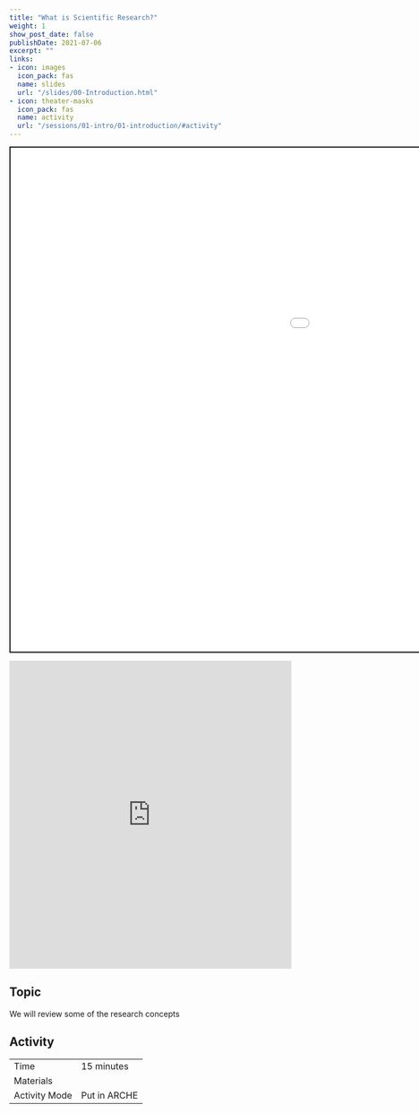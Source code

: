 ```yaml
---
title: "What is Scientific Research?"
weight: 1
show_post_date: false
publishDate: 2021-07-06
excerpt: ""
links:
- icon: images
  icon_pack: fas
  name: slides
  url: "/slides/00-Introduction.html"
- icon: theater-masks
  icon_pack: fas
  name: activity
  url: "/sessions/01-intro/01-introduction/#activity"
---
```


<script src="{{< blogdown/postref >}}index_files/clipboard/clipboard.min.js"></script>
<link href="{{< blogdown/postref >}}index_files/xaringanExtra-clipboard/xaringanExtra-clipboard.css" rel="stylesheet" />
<script src="{{< blogdown/postref >}}index_files/xaringanExtra-clipboard/xaringanExtra-clipboard.js"></script>
<script>window.xaringanExtraClipboard(null, {"button":"Copy Code","success":"Copied!","error":"Press Ctrl+C to Copy"})</script>
<script src="{{< blogdown/postref >}}index_files/fitvids/fitvids.min.js"></script>
<div class="shareagain" style="min-width:300px;margin:1em auto;" data-exeternal="1">
<iframe src="/slides/00-Introduction.html" width="1600" height="900" style="border:2px solid currentColor;" loading="lazy" allowfullscreen></iframe>
<script>fitvids('.shareagain', {players: 'iframe'});</script>
</div>
<iframe src="https://docs.google.com/presentation/d/e/2PACX-1vQcID1j4RgyZZW4cagR9wuLm5QQLw0xCHxQmhU3ueEmwLe9kvKEN-D8KMGWwcBNZg/embed?start=false&amp;loop=false&amp;delayms=3000" frameborder="0" width="100%" height="550" allowfullscreen="true" mozallowfullscreen="true" webkitallowfullscreen="true">
</iframe>

## Topic

We will review some of the research concepts

## Activity

<div class="activity-table">

|               |              |
|:--------------|:-------------|
| Time          | 15 minutes   |
| Materials     |              |
| Activity Mode | Put in ARCHE |

</div>
